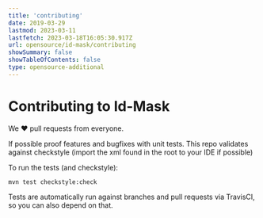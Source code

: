 ```yaml
---
title: 'contributing'
date: 2019-03-29
lastmod: 2023-03-11
lastfetch: 2023-03-18T16:05:30.917Z
url: opensource/id-mask/contributing
showSummary: false
showTableOfContents: false
type: opensource-additional
---
```

# Contributing to Id-Mask

We ❤ pull requests from everyone.

If possible proof features and bugfixes with unit tests.
This repo validates against checkstyle (import the xml found in the root to your IDE if possible)

To run the tests (and checkstyle):

```shell
mvn test checkstyle:check
```

Tests are automatically run against branches and pull requests
via TravisCI, so you can also depend on that.
